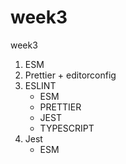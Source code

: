 # week3

week3

1. ESM
2. Prettier + editorconfig
3. ESLINT
    - ESM
    - PRETTIER
    - JEST
    - TYPESCRIPT
4. Jest
    - ESM
